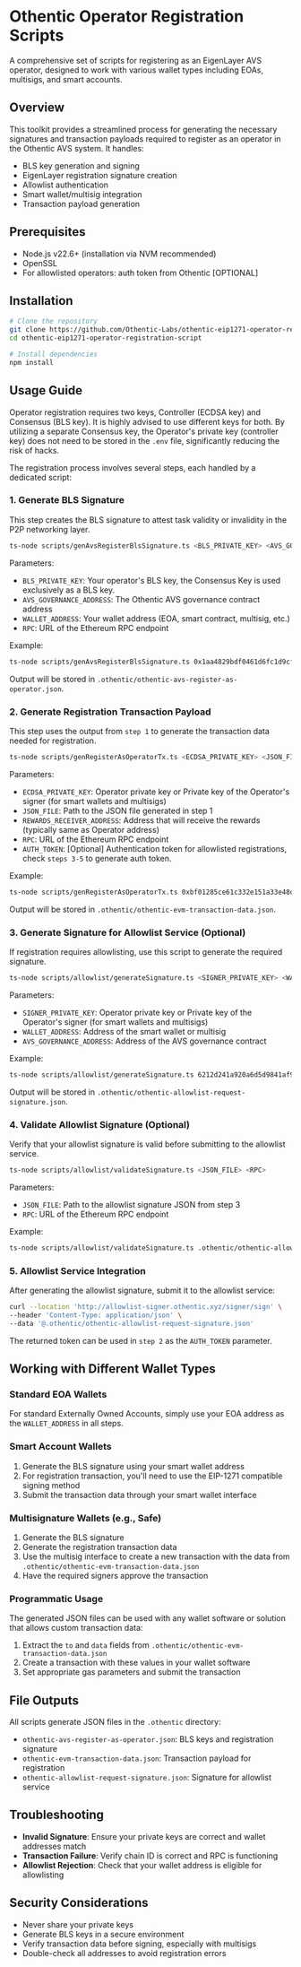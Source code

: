 # Othentic Operator Registration Scripts

A comprehensive set of scripts for registering as an EigenLayer AVS operator, designed to work with various wallet types including EOAs, multisigs, and smart accounts.

## Overview

This toolkit provides a streamlined process for generating the necessary signatures and transaction payloads required to register as an operator in the Othentic AVS system. It handles:

- BLS key generation and signing
- EigenLayer registration signature creation
- Allowlist authentication
- Smart wallet/multisig integration
- Transaction payload generation

## Prerequisites

- Node.js v22.6+ (installation via NVM recommended)
- OpenSSL
- For allowlisted operators: auth token from Othentic [OPTIONAL]

## Installation

```bash
# Clone the repository
git clone https://github.com/Othentic-Labs/othentic-eip1271-operator-registration-script.git
cd othentic-eip1271-operator-registration-script

# Install dependencies
npm install
```

## Usage Guide

Operator registration requires two keys, Controller (ECDSA key) and Consensus (BLS key). It is highly advised to use different keys for both. By utilizing a separate Consensus key, the Operator's private key (controller key) does not need to be stored in the `.env` file, significantly reducing the risk of hacks.

The registration process involves several steps, each handled by a dedicated script:

### 1. Generate BLS Signature

This step creates the BLS signature to attest task validity or invalidity in the P2P networking layer.


```bash
ts-node scripts/genAvsRegisterBlsSignature.ts <BLS_PRIVATE_KEY> <AVS_GOVERNANCE_ADDRESS> <WALLET_ADDRESS> <RPC>
```

Parameters:
- `BLS_PRIVATE_KEY`: Your operator's BLS key, the Consensus Key is used exclusively as a BLS key.
- `AVS_GOVERNANCE_ADDRESS`: The Othentic AVS governance contract address
- `WALLET_ADDRESS`: Your wallet address (EOA, smart contract, multisig, etc.)
- `RPC`: URL of the Ethereum RPC endpoint

Example:
```bash
ts-node scripts/genAvsRegisterBlsSignature.ts 0x1aa4829bdf0461d6fc1d9cfb0de78eec4b142fc722112fd0369c407d03ad3adb 0x8B8136fB6A8ea7AbA61d88da5753D8fEa2d7d5b2 0x02c13D68F7194F9741DBfDdC65e6a58979A9dfcd https://holesky.gateway.tenderly.co
```

Output will be stored in `.othentic/othentic-avs-register-as-operator.json`.

### 2. Generate Registration Transaction Payload

This step uses the output from `step 1` to generate the transaction data needed for registration.

```bash
ts-node scripts/genRegisterAsOperatorTx.ts <ECDSA_PRIVATE_KEY> <JSON_FILE> <REWARDS_RECEIVER_ADDRESS> <RPC> [<AUTH_TOKEN>]
```

Parameters:
- `ECDSA_PRIVATE_KEY`: Operator private key or Private key of the Operator's signer (for smart wallets and multisigs)
- `JSON_FILE`: Path to the JSON file generated in step 1
- `REWARDS_RECEIVER_ADDRESS`: Address that will receive the rewards (typically same as Operator address)
- `RPC`: URL of the Ethereum RPC endpoint
- `AUTH_TOKEN`: [Optional] Authentication token for allowlisted registrations, check `steps 3-5` to generate auth token.

Example:
```bash
ts-node scripts/genRegisterAsOperatorTx.ts 0xbf01285ce61c332e151a33e48d178d9c77a5c58c3f706527c40d131897bc5e4f .othentic/othentic-avs-register-as-operator.json 0x02c13D68F7194F9741DBfDdC65e6a58979A9dfcd https://holesky.gateway.tenderly.co
```

Output will be stored in `.othentic/othentic-evm-transaction-data.json`.

### 3. Generate Signature for Allowlist Service (Optional)

If registration requires allowlisting, use this script to generate the required signature.

```bash
ts-node scripts/allowlist/generateSignature.ts <SIGNER_PRIVATE_KEY> <WALLET_ADDRESS> <AVS_GOVERNANCE_ADDRESS>
```

Parameters:
- `SIGNER_PRIVATE_KEY`: Operator private key or Private key of the Operator's signer (for smart wallets and multisigs)
- `WALLET_ADDRESS`: Address of the smart wallet or multisig
- `AVS_GOVERNANCE_ADDRESS`: Address of the AVS governance contract

Example:
```bash
ts-node scripts/allowlist/generateSignature.ts 6212d241a920a6d5d9841af933411d8d6141638c8f7d21a6b32594014ef0006e 0x7F2a575015946D06284E130b00944c5755c351f2 0x02c13D68F7194F9741DBfDdC65e6a58979A9dfcd
```

Output will be stored in `.othentic/othentic-allowlist-request-signature.json`.

### 4. Validate Allowlist Signature (Optional)

Verify that your allowlist signature is valid before submitting to the allowlist service.

```bash
ts-node scripts/allowlist/validateSignature.ts <JSON_FILE> <RPC>
```

Parameters:
- `JSON_FILE`: Path to the allowlist signature JSON from step 3
- `RPC`: URL of the Ethereum RPC endpoint

Example:
```bash
ts-node scripts/allowlist/validateSignature.ts .othentic/othentic-allowlist-request-signature.json https://holesky.gateway.tenderly.co
```


### 5. Allowlist Service Integration

After generating the allowlist signature, submit it to the allowlist service:

```bash
curl --location 'http://allowlist-signer.othentic.xyz/signer/sign' \
--header 'Content-Type: application/json' \
--data '@.othentic/othentic-allowlist-request-signature.json'
```

The returned token can be used in `step 2` as the `AUTH_TOKEN` parameter.


## Working with Different Wallet Types

### Standard EOA Wallets

For standard Externally Owned Accounts, simply use your EOA address as the `WALLET_ADDRESS` in all steps.

### Smart Account Wallets 

1. Generate the BLS signature using your smart wallet address
2. For registration transaction, you'll need to use the EIP-1271 compatible signing method
3. Submit the transaction data through your smart wallet interface

### Multisignature Wallets (e.g., Safe)

1. Generate the BLS signature 
2. Generate the registration transaction data
3. Use the multisig interface to create a new transaction with the data from `.othentic/othentic-evm-transaction-data.json`
4. Have the required signers approve the transaction

### Programmatic Usage

The generated JSON files can be used with any wallet software or solution that allows custom transaction data:

1. Extract the `to` and `data` fields from `.othentic/othentic-evm-transaction-data.json`
2. Create a transaction with these values in your wallet software
3. Set appropriate gas parameters and submit the transaction


## File Outputs

All scripts generate JSON files in the `.othentic` directory:

- `othentic-avs-register-as-operator.json`: BLS keys and registration signature
- `othentic-evm-transaction-data.json`: Transaction payload for registration
- `othentic-allowlist-request-signature.json`: Signature for allowlist service

## Troubleshooting

- **Invalid Signature**: Ensure your private keys are correct and wallet addresses match
- **Transaction Failure**: Verify chain ID is correct and RPC is functioning
- **Allowlist Rejection**: Check that your wallet address is eligible for allowlisting

## Security Considerations

- Never share your private keys
- Generate BLS keys in a secure environment
- Verify transaction data before signing, especially with multisigs
- Double-check all addresses to avoid registration errors